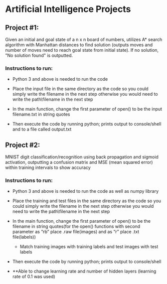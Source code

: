 # Artificial Intelligence Projects

## Project #1:
Given an initial and goal state of a n x n board of numbers, utilizes A* search algorithm with Manhattan distances to find solution (outputs moves and number of moves need to reach goal state from initial state). If no solution, "No solution found" is outputted.

### Instructions to run:
- Python 3 and above is needed to run the code

- Place the input file in the same directory as the code so you could simply write the filename in the next step otherwise you would need to write the path\filename in the next step

- In the main function, change the first parameter of open() to be the input filename.txt in string quotes

- Then execute the code by running python; prints output to console/shell and to a file called output.txt


## Project #2:
MNIST digit classification/recognition using back propagation and sigmoid activation, outputting a confusion matrix and MSE (mean squared error) within training intervals to show accuracy

### Instructions to run:
- Python 3 and above is needed to run the code as well as numpy library

- Place the training and test files in the same directory as the code so you could simply write the filename in the next step otherwise you would need to write the path\filename in the next step

- In the main function, change the first parameter of open() to be the filename in string quotes(for the open() functions with second parameter as “rb” place .raw file(images) and as “r” place .txt file(labels))
	- Match training images with training labels and test images with test labels

- Then execute the code by running python; prints output to console/shell

- **Able to change learning rate and number of hidden layers (learning rate of 0.1 was used) 


